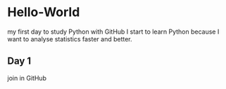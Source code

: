 # Hello-World
my first day to study Python with GitHub
I start to learn Python because I want to analyse statistics faster and better.
## Day 1 
join in GitHub
